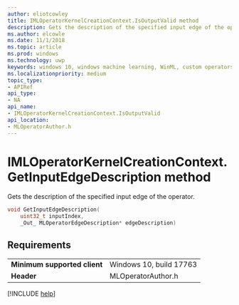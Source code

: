 ```yaml
---
author: eliotcowley
title: IMLOperatorKernelCreationContext.IsOutputValid method
description: Gets the description of the specified input edge of the operator.
ms.author: elcowle
ms.date: 11/1/2018
ms.topic: article
ms.prod: windows
ms.technology: uwp
keywords: windows 10, windows machine learning, WinML, custom operators, GetInputEdgeDescription
ms.localizationpriority: medium
topic_type:
- APIRef
api_type:
- NA
api_name:
- IMLOperatorKernelCreationContext.IsOutputValid
api_location:
- MLOperatorAuthor.h
---
```


# IMLOperatorKernelCreationContext.GetInputEdgeDescription method

Gets the description of the specified input edge of the operator.

```cpp
void GetInputEdgeDescription(
    uint32_t inputIndex, 
    _Out_ MLOperatorEdgeDescription* edgeDescription)
```

## Requirements

| | |
|-|-|
| **Minimum supported client** | Windows 10, build 17763 |
| **Header** | MLOperatorAuthor.h |

[!INCLUDE [help](../includes/get-help.md)]
